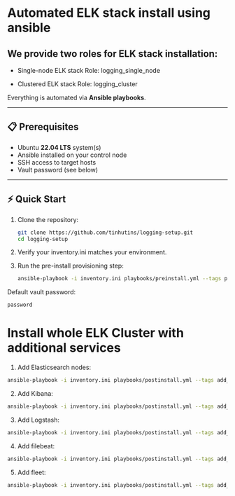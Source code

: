 # Automated ELK stack install using ansible

## We provide two roles for ELK stack installation:

- Single-node ELK stack
  Role: logging_single_node

- Clustered ELK stack
  Role: logging_cluster

Everything is automated via  **Ansible playbooks**.

---

## 📋 Prerequisites

- Ubuntu **22.04 LTS** system(s)  
- Ansible installed on your control node  
- SSH access to target hosts  
- Vault password (see below)  

---


## ⚡ Quick Start

1. Clone the repository:
   ```bash
   git clone https://github.com/tinhutins/logging-setup.git
   cd logging-setup

2. Verify your inventory.ini matches your environment.

3. Run the pre-install provisioning step:

    ```bash
    ansible-playbook -i inventory.ini playbooks/preinstall.yml --tags provision --ask-vault-pass -kK
    ```

Default vault password: 
  ```bash
  password 
  ```


# Install whole ELK Cluster with additional services

1. Add Elasticsearch nodes:

  ```bash
  ansible-playbook -i inventory.ini playbooks/postinstall.yml --tags add_elasticsearch --ask-vault-pass -kK
  ```

2. Add Kibana:

  ```bash
  ansible-playbook -i inventory.ini playbooks/postinstall.yml --tags add_kibana --ask-vault-pass -kK
  ```

3. Add Logstash:

  ```bash
  ansible-playbook -i inventory.ini playbooks/postinstall.yml --tags add_logstash --ask-vault-pass -kK
  ```

4. Add filebeat:

  ```bash
  ansible-playbook -i inventory.ini playbooks/postinstall.yml --tags add_filebeat --ask-vault-pass -kK
  ```

5. Add fleet:

  ```bash
  ansible-playbook -i inventory.ini playbooks/postinstall.yml --tags add_fleet --ask-vault-pass -kK
  ```
